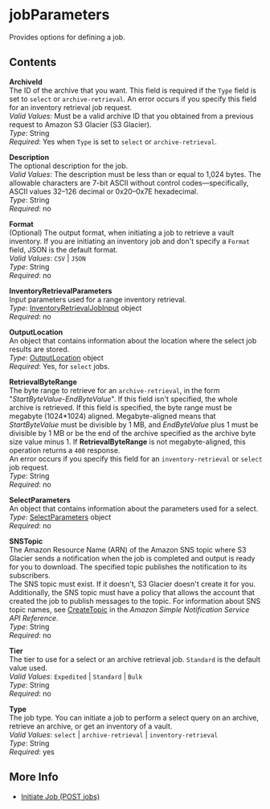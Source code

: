 # jobParameters<a name="api-jobParameters"></a>

Provides options for defining a job\.

## Contents<a name="api-jobParameters-contents"></a>

**ArchiveId**  
The ID of the archive that you want\. This field is required if the `Type` field is set to `select` or `archive-retrieval`\. An error occurs if you specify this field for an inventory retrieval job request\.   
*Valid Values*: Must be a valid archive ID that you obtained from a previous request to Amazon S3 Glacier \(S3 Glacier\)\.  
*Type*: String  
*Required*: Yes when `Type` is set to `select` or `archive-retrieval`\.

**Description**  
The optional description for the job\.   
*Valid Values*: The description must be less than or equal to 1,024 bytes\. The allowable characters are 7\-bit ASCII without control codes—specifically, ASCII values 32–126 decimal or 0x20–0x7E hexadecimal\.  
*Type*: String  
*Required*: no

**Format**  
\(Optional\) The output format, when initiating a job to retrieve a vault inventory\. If you are initiating an inventory job and don't specify a `Format` field, JSON is the default format\.  
*Valid Values*: `CSV` \| `JSON`   
*Type*: String  
*Required*: no

**InventoryRetrievalParameters**  
Input parameters used for a range inventory retrieval\.  
*Type*: [InventoryRetrievalJobInput](api-InventoryRetrievalJobInput.md) object  
*Required*: no

**OutputLocation**  
 An object that contains information about the location where the select job results are stored\.   
*Type*: [OutputLocation](api-OutputLocation.md) object  
*Required*: Yes, for `select` jobs\.

**RetrievalByteRange**  
The byte range to retrieve for an `archive-retrieval`, in the form "*StartByteValue*\-*EndByteValue*"\. If this field isn't specified, the whole archive is retrieved\. If this field is specified, the byte range must be megabyte \(1024\*1024\) aligned\. Megabyte\-aligned means that *StartByteValue* must be divisible by 1 MB, and *EndByteValue* plus 1 must be divisible by 1 MB or be the end of the archive specified as the archive byte size value minus 1\. If **RetrievalByteRange** is not megabyte\-aligned, this operation returns a `400` response\.   
An error occurs if you specify this field for an `inventory-retrieval` or `select` job request\.   
*Type*: String  
*Required*: no

**SelectParameters**  
An object that contains information about the parameters used for a select\.  
*Type*: [SelectParameters](api-SelectParameters.md) object  
*Required*: no

**SNSTopic**  
The Amazon Resource Name \(ARN\) of the Amazon SNS topic where S3 Glacier sends a notification when the job is completed and output is ready for you to download\. The specified topic publishes the notification to its subscribers\.   
The SNS topic must exist\. If it doesn't, S3 Glacier doesn't create it for you\. Additionally, the SNS topic must have a policy that allows the account that created the job to publish messages to the topic\. For information about SNS topic names, see [CreateTopic](https://docs.aws.amazon.com/sns/latest/api/API_CreateTopic.html) in the *Amazon Simple Notification Service* *API Reference*\.  
*Type*: String  
*Required*: no

**Tier**  
The tier to use for a select or an archive retrieval job\. `Standard` is the default value used\.  
*Valid Values*: `Expedited` \| `Standard` \| `Bulk`  
*Type*: String  
*Required*: no 

**Type**  
The job type\. You can initiate a job to perform a select query on an archive, retrieve an archive, or get an inventory of a vault\.  
*Valid Values*: `select` \| `archive-retrieval` \| `inventory-retrieval`   
*Type*: String  
*Required*: yes

## More Info<a name="more-info-api-jobParameters"></a>
+ [Initiate Job \(POST jobs\)](api-initiate-job-post.md)